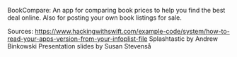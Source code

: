 BookCompare: An app for comparing book prices to help you find the best deal online. Also for posting your own book listings for sale.

Sources:
https://www.hackingwithswift.com/example-code/system/how-to-read-your-apps-version-from-your-infoplist-file
Splashtastic by Andrew Binkowski
Presentation slides by Susan Stevenså
